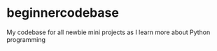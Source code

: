 # beginnercodebase
My codebase for all newbie mini projects as I learn more about Python programming
